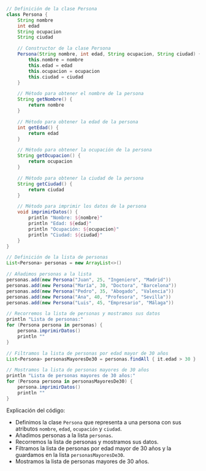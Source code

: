 ```groovy
// Definición de la clase Persona
class Persona {
    String nombre
    int edad
    String ocupacion
    String ciudad

    // Constructor de la clase Persona
    Persona(String nombre, int edad, String ocupacion, String ciudad) {
        this.nombre = nombre
        this.edad = edad
        this.ocupacion = ocupacion
        this.ciudad = ciudad
    }

    // Método para obtener el nombre de la persona
    String getNombre() {
        return nombre
    }

    // Método para obtener la edad de la persona
    int getEdad() {
        return edad
    }

    // Método para obtener la ocupación de la persona
    String getOcupacion() {
        return ocupacion
    }

    // Método para obtener la ciudad de la persona
    String getCiudad() {
        return ciudad
    }

    // Método para imprimir los datos de la persona
    void imprimirDatos() {
        println "Nombre: ${nombre}"
        println "Edad: ${edad}"
        println "Ocupación: ${ocupacion}"
        println "Ciudad: ${ciudad}"
    }
}

// Definición de la lista de personas
List<Persona> personas = new ArrayList<>()

// Añadimos personas a la lista
personas.add(new Persona("Juan", 25, "Ingeniero", "Madrid"))
personas.add(new Persona("María", 30, "Doctora", "Barcelona"))
personas.add(new Persona("Pedro", 35, "Abogado", "Valencia"))
personas.add(new Persona("Ana", 40, "Profesora", "Sevilla"))
personas.add(new Persona("Luis", 45, "Empresario", "Málaga"))

// Recorremos la lista de personas y mostramos sus datos
println "Lista de personas:"
for (Persona persona in personas) {
    persona.imprimirDatos()
    println ""
}

// Filtramos la lista de personas por edad mayor de 30 años
List<Persona> personasMayoresDe30 = personas.findAll { it.edad > 30 }

// Mostramos la lista de personas mayores de 30 años
println "Lista de personas mayores de 30 años:"
for (Persona persona in personasMayoresDe30) {
    persona.imprimirDatos()
    println ""
}
```

Explicación del código:

* Definimos la clase `Persona` que representa a una persona con sus atributos `nombre`, `edad`, `ocupación` y `ciudad`.
* Añadimos personas a la lista `personas`.
* Recorremos la lista de personas y mostramos sus datos.
* Filtramos la lista de personas por edad mayor de 30 años y la guardamos en la lista `personasMayoresDe30`.
* Mostramos la lista de personas mayores de 30 años.